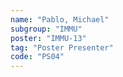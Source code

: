 ```yaml
---
name: "Pablo, Michael"
subgroup: "IMMU"
poster: "IMMU-13"
tag: "Poster Presenter"
code: "PS04"
---
```


